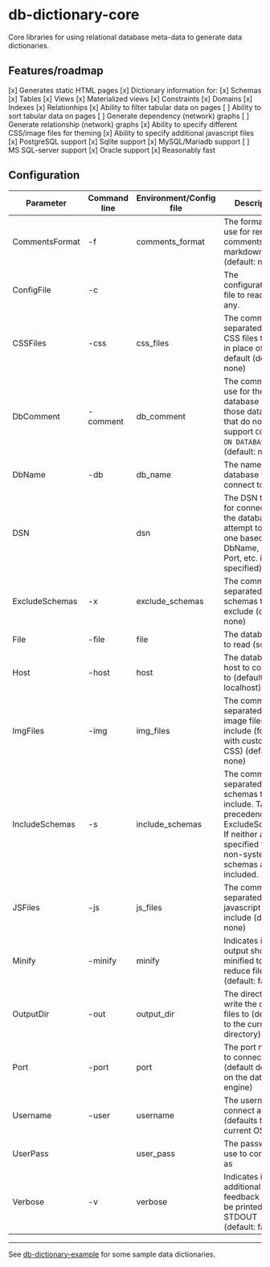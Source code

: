 # db-dictionary-core

Core libraries for using relational database meta-data to generate data dictionaries.

## Features/roadmap

 [x] Generates static HTML pages
 [x] Dictionary information for:
 [x]   Schemas
 [x]   Tables
 [x]   Views
 [x]   Materialized views
 [x]   Constraints
 [x]   Domains
 [x]   Indexes
 [x]   Relationhips
 [x] Ability to filter tabular data on pages
 [ ] Ability to sort tabular data on pages
 [ ] Generate dependency (network) graphs
 [ ] Generate relationship (network) graphs
 [x] Ability to specify different CSS/image files for theming
 [x] Ability to specify additional javascript files
 [x] PostgreSQL support
 [x] Sqlite support
 [x] MySQL/Mariadb support
 [ ] MS SQL-server support
 [x] Oracle support
 [x] Reasonably fast

## Configuration

| Parameter      | Command line | Environment/Config file | Description |
| -------------- | ------------ | ----------------------- | ----------- |
| CommentsFormat | -f           | comments_format         | The formatter to use for rendering comments {none, markdown} (default: none) |
| ConfigFile     | -c           |                         | The configurations file to read, if any. |
| CSSFiles       | -css         | css_files               | The comma-separated list of CSS files to use in place of the default (default: none) |
| DbComment      | -comment     | db_comment              | The comment to use for the database (for those databases that do not support ```COMMENT ON DATABASE ...```) (default: none) |
| DbName         | -db          | db_name                 | The name of the database to connect to |
| DSN            |              | dsn                     | The DSN to use for connecting to the database (will attempt to create one based on DbName, Host, Port, etc. if not specified) |
| ExcludeSchemas | -x           | exclude_schemas         | The comma-separated list of schemas to exclude (default: none) |
| File           | -file        | file                    | The database file to read (sqlite) |
| Host           | -host        | host                    | The database host to connect to (default: localhost) |
| ImgFiles       | -img         | img_files               | The comma-separated list of image files to include (for use with custom CSS) (default: none) |
| IncludeSchemas | -s           | include_schemas         | The comma-separated list of schemas to include. Takes precedence over ExcludeSchemas. If neither are specified than all non-system schemas are included. |
| JSFiles        | -js          | js_files                | The comma-separated list of javascript files to include (default: none) |
| Minify         | -minify      | minify                  | Indicates if the output should be minified to reduce files size (default: false)
| OutputDir      | -out         | output_dir              | The directory to write the output files to (defaults to the current directory) |
| Port           | -port        | port                    | The port number to connect to (default depends on the database engine) |
| Username       | -user        | username                | The username to connect as (defaults to the current OS user) |
| UserPass       |              | user_pass               | The password to use to connect as |
| Verbose        | -v           | verbose                 | Indicates if additional feedback should be printed to STDOUT (default: false) |


----

See [db-dictionary-example](https://github.com/gsiems/db-dictionary-example) for some sample data dictionaries.
